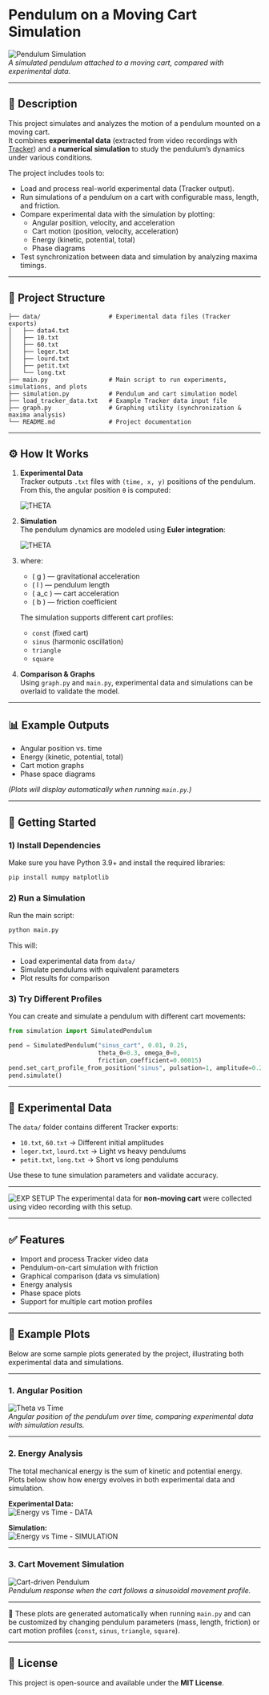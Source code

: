 # Pendulum on a Moving Cart Simulation

![Pendulum Simulation](docs/cart_image.png)  
*A simulated pendulum attached to a moving cart, compared with experimental data.*

---

## 📖 Description

This project simulates and analyzes the motion of a pendulum mounted on a moving cart.  
It combines **experimental data** (extracted from video recordings with [Tracker](https://physlets.org/tracker/)) and a **numerical simulation** to study the pendulum’s dynamics under various conditions.

The project includes tools to:
- Load and process real-world experimental data (Tracker output).
- Run simulations of a pendulum on a cart with configurable mass, length, and friction.
- Compare experimental data with the simulation by plotting:
  - Angular position, velocity, and acceleration
  - Cart motion (position, velocity, acceleration)
  - Energy (kinetic, potential, total)
  - Phase diagrams
- Test synchronization between data and simulation by analyzing maxima timings.

---

## 📂 Project Structure

```text
├── data/                   # Experimental data files (Tracker exports)
│   ├── data4.txt
│   ├── 10.txt
│   ├── 60.txt
│   ├── leger.txt
│   ├── lourd.txt
│   ├── petit.txt
│   └── long.txt
├── main.py                 # Main script to run experiments, simulations, and plots
├── simulation.py           # Pendulum and cart simulation model
├── load_tracker_data.txt   # Example Tracker data input file
├── graph.py                # Graphing utility (synchronization & maxima analysis)
└── README.md               # Project documentation
```

---

## ⚙️ How It Works

1. **Experimental Data**  
   Tracker outputs `.txt` files with `(time, x, y)` positions of the pendulum.  
   From this, the angular position `θ` is computed:  

   ![THETA](docs/theta_formula.jpg)

2. **Simulation**  
   The pendulum dynamics are modeled using **Euler integration**:  
   
   ![THETA](docs/theta2_formula.jpg) 
3. 
   where:  
   - \( g \) — gravitational acceleration  
   - \( l \) — pendulum length  
   - \( a_c \) — cart acceleration  
   - \( b \) — friction coefficient  

   The simulation supports different cart profiles:
   - `const` (fixed cart)  
   - `sinus` (harmonic oscillation)  
   - `triangle`  
   - `square`

3. **Comparison & Graphs**  
   Using `graph.py` and `main.py`, experimental data and simulations can be overlaid to validate the model.

---

## 📊 Example Outputs

- Angular position vs. time  
- Energy (kinetic, potential, total)  
- Cart motion graphs  
- Phase space diagrams  

*(Plots will display automatically when running `main.py`.)*

---

## 🚀 Getting Started

### 1) Install Dependencies
Make sure you have Python 3.9+ and install the required libraries:
```bash
pip install numpy matplotlib
```

### 2) Run a Simulation
Run the main script:
```bash
python main.py
```

This will:
- Load experimental data from `data/`
- Simulate pendulums with equivalent parameters
- Plot results for comparison

### 3) Try Different Profiles
You can create and simulate a pendulum with different cart movements:
```python
from simulation import SimulatedPendulum

pend = SimulatedPendulum("sinus_cart", 0.01, 0.25,
                         theta_0=0.3, omega_0=0,
                         friction_coefficient=0.00015)
pend.set_cart_profile_from_position("sinus", pulsation=1, amplitude=0.2)
pend.simulate()
```

---

## 🧪 Experimental Data

The `data/` folder contains different Tracker exports:
- `10.txt`, `60.txt` → Different initial amplitudes  
- `leger.txt`, `lourd.txt` → Light vs heavy pendulums  
- `petit.txt`, `long.txt` → Short vs long pendulums  

Use these to tune simulation parameters and validate accuracy.

---

![EXP SETUP](docs/exp_setup.png)
The experimental data for **non-moving cart** were collected using video recording with this setup.

---

## ✅ Features

- Import and process Tracker video data  
- Pendulum-on-cart simulation with friction  
- Graphical comparison (data vs simulation)  
- Energy analysis  
- Phase space plots  
- Support for multiple cart motion profiles  

---

## 📸 Example Plots

Below are some sample plots generated by the project, illustrating both experimental data and simulations.

---

### 1. Angular Position

![Theta vs Time](docs/angular_position.png)  
*Angular position of the pendulum over time, comparing experimental data with simulation results.*

---

### 2. Energy Analysis

The total mechanical energy is the sum of kinetic and potential energy.  
Plots below show how energy evolves in both experimental data and simulation.

**Experimental Data:**  
![Energy vs Time - DATA](docs/energy_data.png)

**Simulation:**  
![Energy vs Time - SIMULATION](docs/energy_sim.png)

---

### 3. Cart Movement Simulation

![Cart-driven Pendulum](docs/move_sim.png)  
*Pendulum response when the cart follows a sinusoidal movement profile.*

---

📌 These plots are generated automatically when running `main.py` and can be customized by changing pendulum parameters (mass, length, friction) or cart motion profiles (`const`, `sinus`, `triangle`, `square`).

---

## 📜 License

This project is open-source and available under the **MIT License**.
